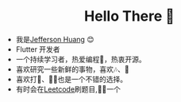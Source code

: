 <h1 align="center"> Hello There 👋 </h1>

* 我是[Jefferson Huang](https://jeffersonhuang.github.io) :blush:
* Flutter 开发者
* 一个持续学习者，热爱编程🤔，热衷开源。
* 喜欢研究一些新鲜的事物，喜欢🎶、📖
* 喜欢打🎾、🚴🏻也是一个不错的选择。
* 有时会在[Leetcode](https://leetcode-cn.com/u/jankinghuang/)刷题目,🥬🐓一个



